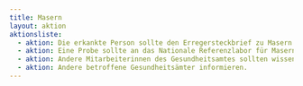```yaml
---
title: Masern
layout: aktion
aktionsliste:
  - aktion: Die erkankte Person sollte den Erregersteckbrief zu Masern erhalten.
  - aktion: Eine Probe sollte an das Nationale Referenzlabor für Masern gehen. [Details zum Versand](https://www.rki.de/DE/Content/Infekt/NRZ/MMR/leistungen/leistungen_node.html;jsessionid=C15D4EB79B4C9EE72BFB2CCD774E3C0B.1_cid372)
  - aktion: Andere Mitarbeiterinnen des Gesundheitsamtes sollten wissen, dass es einen Masernfall gab.
  - aktion: Andere betroffene Gesundheitsämter informieren.
---
```

